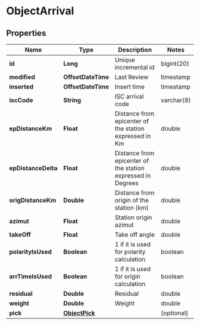 

# ObjectArrival


## Properties

| Name | Type | Description | Notes |
|------------ | ------------- | ------------- | -------------|
|**id** | **Long** | Unique incremental id | bigint(20) |  [optional] [readonly] |
|**modified** | **OffsetDateTime** | Last Review | timestamp |  [optional] [readonly] |
|**inserted** | **OffsetDateTime** | Insert time | timestamp |  [optional] [readonly] |
|**iscCode** | **String** | ISC arrival code | varchar(8) |  |
|**epDistanceKm** | **Float** | Distance from epicenter of the station expressed in Km | double |  [optional] |
|**epDistanceDelta** | **Float** | Distance from epicenter of the station expressed in Degrees | double |  [optional] |
|**origDistanceKm** | **Double** | Distance from origin of the station (km) | double |  [optional] |
|**azimut** | **Float** | Station origin azimut | double |  [optional] |
|**takeOff** | **Float** | Take off angle | double |  [optional] |
|**polarityIsUsed** | **Boolean** | 1 if it is used for polarity calculation | boolean |  [optional] |
|**arrTimeIsUsed** | **Boolean** | 1 if it is used for origin calculation | boolean |  [optional] |
|**residual** | **Double** | Residual | double |  [optional] |
|**weight** | **Double** | Weight | double |  [optional] |
|**pick** | [**ObjectPick**](ObjectPick.md) |  |  [optional] |



